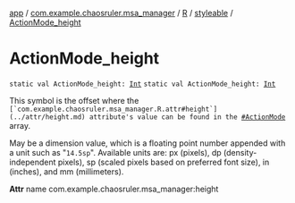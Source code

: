 [app](../../../index.md) / [com.example.chaosruler.msa_manager](../../index.md) / [R](../index.md) / [styleable](index.md) / [ActionMode_height](.)

# ActionMode_height

`static val ActionMode_height: `[`Int`](https://kotlinlang.org/api/latest/jvm/stdlib/kotlin/-int/index.html)
`static val ActionMode_height: `[`Int`](https://kotlinlang.org/api/latest/jvm/stdlib/kotlin/-int/index.html)

This symbol is the offset where the ``[`com.example.chaosruler.msa_manager.R.attr#height`](../attr/height.md) attribute's value can be found in the ``[`#ActionMode`](-action-mode.md) array.

May be a dimension value, which is a floating point number appended with a unit such as "`14.5sp`". Available units are: px (pixels), dp (density-independent pixels), sp (scaled pixels based on preferred font size), in (inches), and mm (millimeters).

**Attr**
name com.example.chaosruler.msa_manager:height

